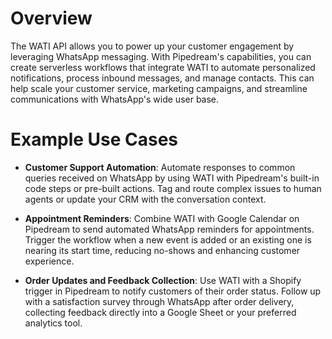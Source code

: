 # Overview

The WATI API allows you to power up your customer engagement by leveraging WhatsApp messaging. With Pipedream's capabilities, you can create serverless workflows that integrate WATI to automate personalized notifications, process inbound messages, and manage contacts. This can help scale your customer service, marketing campaigns, and streamline communications with WhatsApp's wide user base.

# Example Use Cases

- **Customer Support Automation**: Automate responses to common queries received on WhatsApp by using WATI with Pipedream's built-in code steps or pre-built actions. Tag and route complex issues to human agents or update your CRM with the conversation context.

- **Appointment Reminders**: Combine WATI with Google Calendar on Pipedream to send automated WhatsApp reminders for appointments. Trigger the workflow when a new event is added or an existing one is nearing its start time, reducing no-shows and enhancing customer experience.

- **Order Updates and Feedback Collection**: Use WATI with a Shopify trigger in Pipedream to notify customers of their order status. Follow up with a satisfaction survey through WhatsApp after order delivery, collecting feedback directly into a Google Sheet or your preferred analytics tool.
